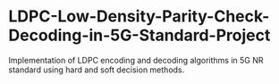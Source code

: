 # LDPC-Low-Density-Parity-Check-Decoding-in-5G-Standard-Project
Implementation of LDPC encoding and decoding algorithms in 5G NR standard using hard and soft decision methods.
